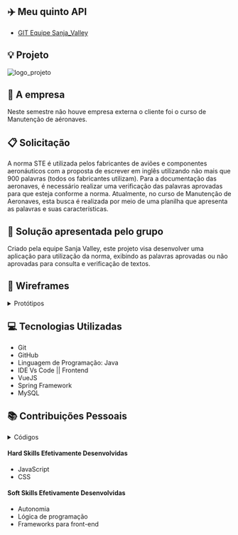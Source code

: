 ## :airplane: Meu quinto API  
* [GIT Equipe Sanja_Valley](https://github.com/EquipeFatec) 

## :bulb: Projeto 
![logo_projeto](https://github.com/alexiakarine/Portifolios-projetos-fatec/blob/master/Icons/icon_5.png)


## :briefcase: A empresa
Neste semestre não houve empresa externa o cliente foi o curso de Manutenção de aéronaves.

## :clipboard: Solicitação 
A norma STE é utilizada pelos fabricantes de aviões e componentes aeronáuticos com a proposta de escrever em inglês utilizando não mais que 900 palavras (todos os fabricantes utilizam). Para a documentação das aeronaves, é necessário realizar uma verificação das palavras aprovadas para que esteja conforme a norma. Atualmente, no curso de Manutenção de Aeronaves, esta busca é realizada por meio de uma planilha que apresenta as palavras e suas características.


## :pushpin: Solução apresentada pelo grupo
Criado pela equipe Sanja Valley, este projeto visa desenvolver uma aplicação para utilização da norma, exibindo as palavras aprovadas ou não aprovadas para consulta e verificação de textos.


## :art: Wireframes
<details>
<summary>Protótipos</summary>

 Tela principal <br>
![tela_principal](https://github.com/alexiakarine/Portifolios-projetos-fatec/blob/master/Icons/tela1.png)

Tela de verificação de texto<br>
![tela_verificacao_Text](https://github.com/alexiakarine/Portifolios-projetos-fatec/blob/master/Icons/tela2.png)

Tela upload de arquivo <br>
![upload_de_arquivo ](https://github.com/alexiakarine/Portifolios-projetos-fatec/blob/master/Icons/tela3.png)

Tela de configuração<br>
![tela_configuracao](https://github.com/alexiakarine/Portifolios-projetos-fatec/blob/master/Icons/tela5.png)

</details>

## :computer: Tecnologias Utilizadas
- Git
- GitHub
- Linguagem de Programação: Java
- IDE Vs Code || Frontend
- VueJS
- Spring Framework
- MySQL


## :books: Contribuições Pessoais

<details>
<summary>Códigos</summary>
Código da conulta de textos<br>

Abaixo temos a declaração dos modais utilizados, sendo o displayModalBusca o modal exibido ao buscar uma palavra e o displayModalTexto o modal exibido ao consultar um texto.
<br>
 ![consultarTextos](https://github.com/alexiakarine/Portifolios-projetos-fatec/blob/master/Icons/consultarTexto1.PNG) 
 
<br>Aqui podemos ver a chamada do modal exibido através dos botões Buscar(icon = "pi pi-search") e Conultar texto.<br>
 <br>
 ![consultarTexto](https://github.com/alexiakarine/Portifolios-projetos-fatec/blob/master/Icons/consultaTexto.PNG)

<br> Neste caso optamos por exibir os dados organizados nas colunas pelo dialog como mostrado abaixo.
![colunas](https://github.com/alexiakarine/Portifolios-projetos-fatec/blob/master/Icons/buscarTexto.PNG)
 
 <br> Utilizamos o axios para se comunicar com o back e trazer as informações necessárias para a exibição.
![colunas](https://github.com/alexiakarine/Portifolios-projetos-fatec/blob/master/Icons/metodoBuscaa.PNG)
</details>

#### Hard Skills Efetivamente Desenvolvidas
* JavaScript
* CSS

#### Soft Skills Efetivamente Desenvolvidas
* Autonomia
* Lógica de programação
* Frameworks para front-end
